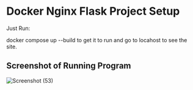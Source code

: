 # Docker Nginx Flask Project Setup

Just Run:

docker compose up --build to get it to run and go to locahost to see the site.

## Screenshot of Running Program

![Screenshot (53)](https://user-images.githubusercontent.com/98161365/152890253-69f32552-dca7-47c8-a636-3ad79f457024.png)

